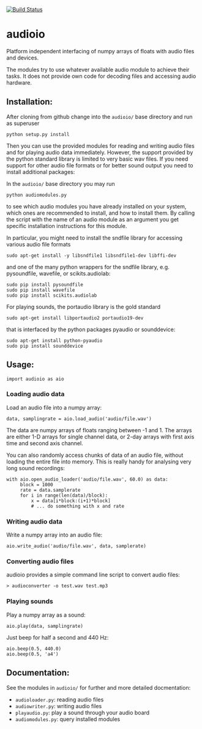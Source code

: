 [![Build Status](https://travis-ci.com/bendalab/audioio.svg?branch=master)](https://travis-ci.com/bendalab/audioio)

# audioio 

Platform independent interfacing of numpy arrays of floats with audio
files and devices.

The modules try to use whatever available audio module to achieve
their tasks. It does not provide own code for decoding files
and accessing audio hardware.


## Installation:

After cloning from github change into the `audioio/` base directory
and run as superuser
```
python setup.py install
```
Then you can use the provided modules for reading and writing audio
files and for playing audio data immediately. However, the support
provided by the python standard library is limited to very basic wav
files. If you need support for other audio file formats or for better
sound output you need to install additional packages:

In the `audioio/` base directory you may run
```
python audiomodules.py
```
to see which audio modules you have already installed on your system,
which ones are recommended to install, and how to install them. By
calling the script with the name of an audio module as an argument you
get specific installation instructions for this module.

In particular, you might need to install the sndfile library for accessing
various audio file formats
```
sudo apt-get install -y libsndfile1 libsndfile1-dev libffi-dev
```
and one of the many python wrappers for the sndfile library,
e.g. pysoundfile, wavefile, or scikits.audiolab:
```
sudo pip install pysoundfile
sudo pip install wavefile
sudo pip install scikits.audiolab
```

For playing sounds, the portaudio library is the gold standard
```
sudo apt-get install libportaudio2 portaudio19-dev
```
that is interfaced by the python packages pyaudio or sounddevice:
```
sudo apt-get install python-pyaudio
sudo pip install sounddevice
```

## Usage:

```
import audioio as aio
```

### Loading audio data

Load an audio file into a numpy array:
```
data, samplingrate = aio.load_audio('audio/file.wav')
```
	
The data are numpy arrays of floats ranging between -1 and 1.
The arrays are either 1-D arrays for single channel data,
or 2-day arrays with first axis time and second axis channel.

You can also randomly access chunks of data of an audio file, without
loading the entire file into memory. This is really handy for
analysing very long sound recordings:
```
with aio.open_audio_loader('audio/file.wav', 60.0) as data:
     block = 1000
     rate = data.samplerate
     for i in range(len(data)/block):
     	 x = data[i*block:(i+1)*block]
     	 # ... do something with x and rate
```

### Writing audio data

Write a numpy array into an audio file:
```
aio.write_audio('audio/file.wav', data, samplerate)
```


### Converting audio files

audioio provides a simple command line script to convert audio files:
```
> audioconverter -o test.wav test.mp3
```


### Playing sounds

Play a numpy array as a sound:
```
aio.play(data, samplingrate)
```

Just beep for half a second and 440 Hz:
```
aio.beep(0.5, 440.0)
aio.beep(0.5, 'a4')
```

Documentation:
--------------
See the modules in `audioio/` for further and more detailed docmentation:
- `audioloader.py`: reading audio files
- `audiowriter.py`: writing audio files
- `playaudio.py`: play a sound through your audio board
- `audiomodules.py`: query installed modules
